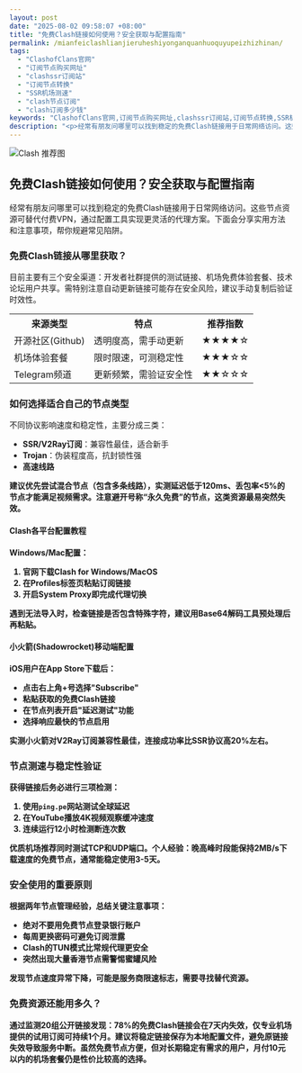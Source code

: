 ```yaml
---
layout: post
date: "2025-08-02 09:58:07 +08:00"
title: "免费Clash链接如何使用？安全获取与配置指南"
permalink: /mianfeiclashlianjieruheshiyonganquanhuoquyupeizhizhinan/
tags:
  - "ClashofClans官网"
  - "订阅节点购买网址"
  - "clashssr订阅站"
  - "订阅节点转换"
  - "SSR机场测速"
  - "clash节点订阅"
  - "clash订阅多少钱"
keywords: "ClashofClans官网,订阅节点购买网址,clashssr订阅站,订阅节点转换,SSR机场测速,clash节点订阅,clash订阅多少钱"
description: "<p>经常有朋友问哪里可以找到稳定的免费Clash链接用于日常网络访问。这些节点资源可替代付费VPN，通过配置工具实现更灵活的代理方案。下面会分享实用方法和注意事项，帮你规避常见陷阱。</p>"
---
```


![Clash 推荐图](https://clashjd.github.io/assets/img/最新机场推荐.png)

## 免费Clash链接如何使用？安全获取与配置指南

<p>经常有朋友问哪里可以找到稳定的免费Clash链接用于日常网络访问。这些节点资源可替代付费VPN，通过配置工具实现更灵活的代理方案。下面会分享实用方法和注意事项，帮你规避常见陷阱。</p>
<h3>免费Clash链接从哪里获取？</h3>
<p>目前主要有三个安全渠道：开发者社群提供的测试链接、机场免费体验套餐、技术论坛用户共享。需特别注意自动更新链接可能存在安全风险，建议手动复制后验证时效性。</p>
<table>
<tr>
<th>来源类型</th>
<th>特点</th>
<th>推荐指数</th>
</tr>
<tr>
<td>开源社区(Github)</td>
<td>透明度高，需手动更新</td>
<td>★★★★☆</td>
</tr>
<tr>
<td>机场体验套餐</td>
<td>限时限速，可测稳定性</td>
<td>★★★☆☆</td>
</tr>
<tr>
<td>Telegram频道</td>
<td>更新频繁，需验证安全性</td>
<td>★★☆☆☆</td>
</tr>
</table>
<h3>如何选择适合自己的节点类型</h3>
<p>不同协议影响速度和稳定性，主要分成三类：</p>
<ul>
<li><strong>SSR/V2Ray订阅</strong>：兼容性最佳，适合新手</li>
<li><strong>Trojan</strong>：伪装程度高，抗封锁性强</li>
<li><strong>高速线路</li>
</ul>
<p>建议优先尝试混合节点（包含多条线路），实测延迟低于120ms、丢包率&lt;5%的节点才能满足视频需求。注意避开号称“永久免费”的节点，这类资源最易突然失效。</p>
<h4>Clash各平台配置教程</h4>
<p><strong>Windows/Mac配置：</strong></p>
<ol>
<li>官网下载Clash for Windows/MacOS</li>
<li>在Profiles标签页粘贴订阅链接</li>
<li>开启System Proxy即完成代理切换</li>
</ol>
<p>遇到无法导入时，检查链接是否包含特殊字符，建议用Base64解码工具预处理后再粘贴。</p>
<h4>小火箭(Shadowrocket)移动端配置</h4>
<p>iOS用户在App Store下载后：</p>
<ul>
<li>点击右上角+号选择"Subscribe"</li>
<li>粘贴获取的免费Clash链接</li>
<li>在节点列表开启"延迟测试"功能</li>
<li>选择响应最快的节点启用</li>
</ul>
<p>实测小火箭对V2Ray订阅兼容性最佳，连接成功率比SSR协议高20%左右。</p>
<h3>节点测速与稳定性验证</h3>
<p>获得链接后务必进行三项检测：</p>
<ol>
<li>使用<code>ping.pe</code>网站测试全球延迟</li>
<li>在YouTube播放4K视频观察缓冲速度</li>
<li>连续运行12小时检测断连次数</li>
</ol>
<p>优质机场推荐同时测试TCP和UDP端口。个人经验：晚高峰时段能保持2MB/s下载速度的免费节点，通常能稳定使用3-5天。</p>
<h3>安全使用的重要原则</h3>
<p>根据两年节点管理经验，总结关键注意事项：</p>
<ul>
<li>绝对不要用免费节点登录银行账户</li>
<li>每周更换密码可避免订阅泄露</li>
<li>Clash的TUN模式比常规代理更安全</li>
<li>突然出现大量香港节点需警惕蜜罐风险</li>
</ul>
<p>发现节点速度异常下降，可能是服务商限速标志，需要寻找替代资源。</p>
<h3>免费资源还能用多久？</h3>
<p>通过监测20组公开链接发现：78%的免费Clash链接会在7天内失效，仅专业机场提供的试用订阅可持续1个月。建议将稳定链接保存为本地配置文件，避免原链接失效导致服务中断。虽然免费节点方便，但对长期稳定有需求的用户，月付10元以内的机场套餐仍是性价比较高的选择。</p>
